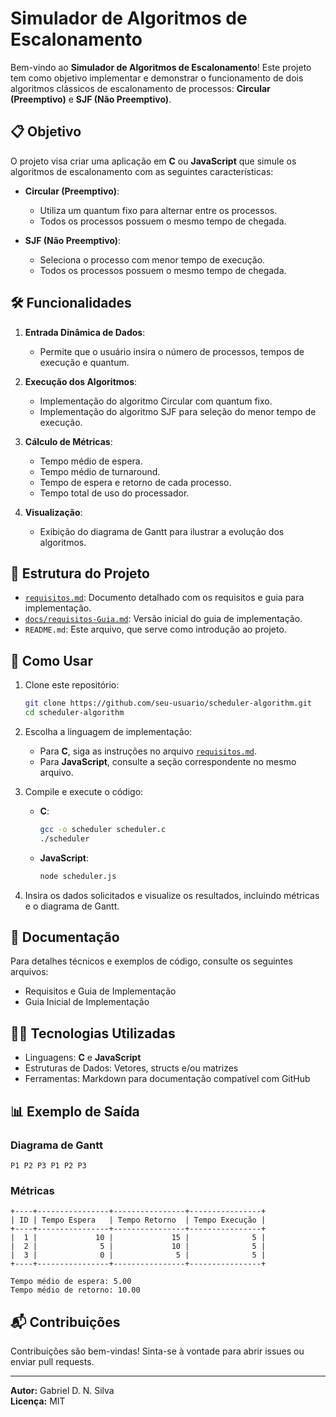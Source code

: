 # Simulador de Algoritmos de Escalonamento

Bem-vindo ao **Simulador de Algoritmos de Escalonamento**! Este projeto tem como objetivo implementar e demonstrar o funcionamento de dois algoritmos clássicos de escalonamento de processos: **Circular (Preemptivo)** e **SJF (Não Preemptivo)**.

## 📋 Objetivo

O projeto visa criar uma aplicação em **C** ou **JavaScript** que simule os algoritmos de escalonamento com as seguintes características:

-   **Circular (Preemptivo)**:

    -   Utiliza um quantum fixo para alternar entre os processos.
    -   Todos os processos possuem o mesmo tempo de chegada.

-   **SJF (Não Preemptivo)**:
    -   Seleciona o processo com menor tempo de execução.
    -   Todos os processos possuem o mesmo tempo de chegada.

## 🛠️ Funcionalidades

1. **Entrada Dinâmica de Dados**:

    - Permite que o usuário insira o número de processos, tempos de execução e quantum.

2. **Execução dos Algoritmos**:

    - Implementação do algoritmo Circular com quantum fixo.
    - Implementação do algoritmo SJF para seleção do menor tempo de execução.

3. **Cálculo de Métricas**:

    - Tempo médio de espera.
    - Tempo médio de turnaround.
    - Tempo de espera e retorno de cada processo.
    - Tempo total de uso do processador.

4. **Visualização**:
    - Exibição do diagrama de Gantt para ilustrar a evolução dos algoritmos.

## 📂 Estrutura do Projeto

-   [`requisitos.md`](requisitos.md): Documento detalhado com os requisitos e guia para implementação.
-   [`docs/requisitos-Guia.md`](docs/requisitos-Guia.md): Versão inicial do guia de implementação.
-   `README.md`: Este arquivo, que serve como introdução ao projeto.

## 🚀 Como Usar

1. Clone este repositório:

    ```bash
    git clone https://github.com/seu-usuario/scheduler-algorithm.git
    cd scheduler-algorithm
    ```

2. Escolha a linguagem de implementação:

    - Para **C**, siga as instruções no arquivo [`requisitos.md`](requisitos.md).
    - Para **JavaScript**, consulte a seção correspondente no mesmo arquivo.

3. Compile e execute o código:

    - **C**:
        ```bash
        gcc -o scheduler scheduler.c
        ./scheduler
        ```
    - **JavaScript**:
        ```bash
        node scheduler.js
        ```

4. Insira os dados solicitados e visualize os resultados, incluindo métricas e o diagrama de Gantt.

## 📖 Documentação

Para detalhes técnicos e exemplos de código, consulte os seguintes arquivos:

-   Requisitos e Guia de Implementação
-   Guia Inicial de Implementação

## 🧑‍💻 Tecnologias Utilizadas

-   Linguagens: **C** e **JavaScript**
-   Estruturas de Dados: Vetores, structs e/ou matrizes
-   Ferramentas: Markdown para documentação compatível com GitHub

## 📊 Exemplo de Saída

### Diagrama de Gantt

```plaintext
P1 P2 P3 P1 P2 P3
```

### Métricas

```plaintext
+----+----------------+----------------+----------------+
| ID | Tempo Espera   | Tempo Retorno  | Tempo Execução |
+----+----------------+----------------+----------------+
|  1 |             10 |             15 |              5 |
|  2 |              5 |             10 |              5 |
|  3 |              0 |              5 |              5 |
+----+----------------+----------------+----------------+

Tempo médio de espera: 5.00
Tempo médio de retorno: 10.00
```

## 📬 Contribuições

Contribuições são bem-vindas! Sinta-se à vontade para abrir issues ou enviar pull requests.

---

**Autor:** Gabriel D. N. Silva  
**Licença:** MIT
